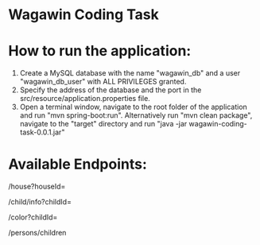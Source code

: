 Wagawin Coding Task
== 

# How to run the application: 
1. Create a MySQL database with the name "wagawin_db" and a user "wagawin_db_user" with ALL PRIVILEGES granted. 
2. Specify the address of the database and the port in the src/resource/application.properties file. 
3. Open a terminal window, navigate to the root folder of the application and run "mvn spring-boot:run". Alternatively run "mvn clean package", navigate to the "target" directory and run "java -jar wagawin-coding-task-0.0.1.jar"

# Available Endpoints: 
/house?houseId=

/child/info?childId=

/color?childId=

/persons/children